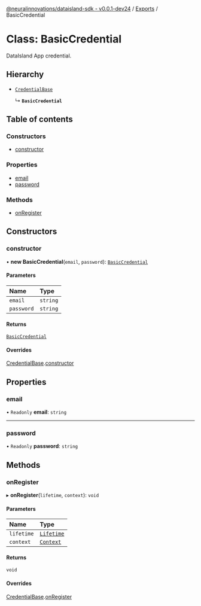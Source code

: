 [@neuralinnovations/dataisland-sdk - v0.0.1-dev24](../../README.md) / [Exports](../modules.md) / BasicCredential

# Class: BasicCredential

DataIsland App credential.

## Hierarchy

- [`CredentialBase`](CredentialBase.md)

  ↳ **`BasicCredential`**

## Table of contents

### Constructors

- [constructor](BasicCredential.md#constructor)

### Properties

- [email](BasicCredential.md#email)
- [password](BasicCredential.md#password)

### Methods

- [onRegister](BasicCredential.md#onregister)

## Constructors

### constructor

• **new BasicCredential**(`email`, `password`): [`BasicCredential`](BasicCredential.md)

#### Parameters

| Name | Type |
| :------ | :------ |
| `email` | `string` |
| `password` | `string` |

#### Returns

[`BasicCredential`](BasicCredential.md)

#### Overrides

[CredentialBase](CredentialBase.md).[constructor](CredentialBase.md#constructor)

## Properties

### email

• `Readonly` **email**: `string`

___

### password

• `Readonly` **password**: `string`

## Methods

### onRegister

▸ **onRegister**(`lifetime`, `context`): `void`

#### Parameters

| Name | Type |
| :------ | :------ |
| `lifetime` | [`Lifetime`](Lifetime.md) |
| `context` | [`Context`](Context.md) |

#### Returns

`void`

#### Overrides

[CredentialBase](CredentialBase.md).[onRegister](CredentialBase.md#onregister)
